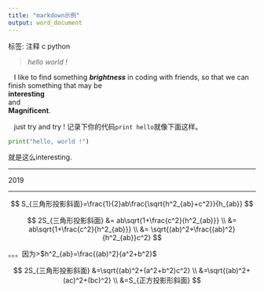 ```yaml
---
title: "markdown示例"
output: word_document
---
```


标签: 注释 c python

>*hello world !*

&nbsp;&nbsp; I like to find something ***brightness*** in coding with friends, so that we can finish something that may be  
**interesting**  
and  
**Magnificent**.

&nbsp;&nbsp; just try and try ! 记录下你的代码`print hello`就像下面这样。

```python
print("hello, world !")
```

就是这么interesting.

-----
2019

-----
$$
S_{三角形投影斜面}=\frac{1}{2}ab\frac{\sqrt{h^2_{ab}+c^2}}{h_{ab}}
$$

$$
2S_{三角形投影斜面}
  &= ab\sqrt{1+\frac{c^2}{h^2_{ab}}} \\
  &= ab\sqrt{1+\frac{c^2}{h^2_{ab}}} \\
  &= \sqrt{(ab)^2+\frac{(ab)^2}{h^2_{ab}}c^2}
$$

。。。因为>$h^2_{ab}=\frac{(ab)^2}{a^2+b^2}$

$$
2S_{三角形投影斜面}
  &=\sqrt{(ab)^2+(a^2+b^2)c^2} \\
  &=\sqrt{(ab)^2+(ac)^2+(bc)^2} \\
  &=S_{正方投影形斜面}
$$